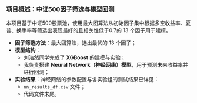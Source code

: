 ### 项目概述：中证500因子筛选与模型回测

本项目基于中证500股票池，使用最大团算法从初始因子集中根据多空收益率、夏普、换手率等筛选出表现最好的且相关性低于0.7的 13 个因子用于建模。

- **因子筛选方法**：最大团算法，选出最优的 13 个因子；
- **模型结构**：
  - 刘浩然同学完成了 **XGBoost** 的建模与实验；
  - 我负责搭建 **Neural Network（神经网络）模型**，用于预测未来收益率并进行回测；
- **实验结果**：神经网络的参数配置与各实验组的测试结果已详见：
  - `nn_results_df.csv` 文件；
  - 代码文件末尾。
